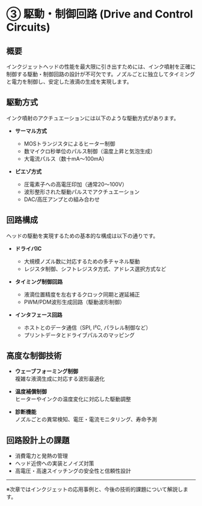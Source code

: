 # ③ 駆動・制御回路 (Drive and Control Circuits)

## 概要

インクジェットヘッドの性能を最大限に引き出すためには、インク噴射を正確に制御する駆動・制御回路の設計が不可欠です。ノズルごとに独立してタイミングと電力を制御し、安定した液滴の生成を実現します。

## 駆動方式

インク噴射のアクチュエーションには以下のような駆動方式があります。

- **サーマル方式**  
  - MOSトランジスタによるヒーター制御
  - 数マイクロ秒単位のパルス制御（温度上昇と気泡生成）
  - 大電流パルス（数十mA〜100mA）

- **ピエゾ方式**  
  - 圧電素子への高電圧印加（通常20〜100V）
  - 波形整形された駆動パルスでアクチュエーション
  - DAC/高圧アンプとの組み合わせ

## 回路構成

ヘッドの駆動を実現するための基本的な構成は以下の通りです。

- **ドライバIC**  
  - 大規模ノズル数に対応するための多チャネル駆動
  - レジスタ制御、シフトレジスタ方式、アドレス選択方式など

- **タイミング制御回路**  
  - 液滴位置精度を左右するクロック同期と遅延補正
  - PWM/PDM波形生成回路（駆動波形制御）

- **インタフェース回路**  
  - ホストとのデータ通信（SPI, I²C, パラレル制御など）
  - プリントデータとドライブパルスのマッピング

## 高度な制御技術

- **ウェーブフォーミング制御**  
  複雑な液滴生成に対応する波形最適化

- **温度補償制御**  
  ヒーターやインクの温度変化に対応した駆動調整

- **診断機能**  
  ノズルごとの異常検知、電圧・電流モニタリング、寿命予測

## 回路設計上の課題

- 消費電力と発熱の管理  
- ヘッド近傍への実装とノイズ対策  
- 高電圧・高速スイッチングの安全性と信頼性設計

---

※次章ではインクジェットの応用事例と、今後の技術的課題について解説します。
